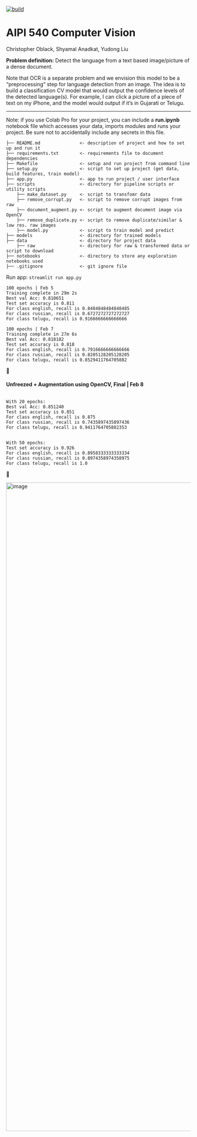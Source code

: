 [![build](https://github.com/shyamal-anadkat/AIPI540_ComputerVision/actions/workflows/main.yml/badge.svg?branch=master)](https://github.com/shyamal-anadkat/AIPI540_ComputerVision/actions/workflows/main.yml)

AIPI 540 Computer Vision
========================

Christopher Oblack, Shyamal Anadkat, Yudong Liu

**Problem definition:** Detect the language from a text based image/picture of a dense document. 

Note that OCR is a separate problem and we envision this  model to be a “preprocessing” step for language detection 
from an image. The idea is to build a classification CV model that would output the confidence levels of the detected
language(s). For example, I can click a picture of a piece of text on my iPhone, and the model would output if it’s in Gujarati or Telugu. 


---------------


Note: if you use Colab Pro for your project, you can include a **run.ipynb** notebook file which accesses your data, imports modules and runs your project.  Be sure not to accidentally include any secrets in this file.

```
├── README.md               <- description of project and how to set up and run it
├── requirements.txt        <- requirements file to document dependencies
├── Makefile                <- setup and run project from command line
├── setup.py                <- script to set up project (get data, build features, train model)
├── app.py                  <- app to run project / user interface
├── scripts                 <- directory for pipeline scripts or utility scripts
    ├── make_dataset.py     <- script to transfomr data
    ├── remove_corrupt.py   <- script to remove corrupt images from raw
    ├── document_augment.py <- script to augment document image via OpenCV
    ├── remove_duplicate.py <- script to remove duplicate/similar & low res. raw images
    ├── model.py            <- script to train model and predict
├── models                  <- directory for trained models
├── data                    <- directory for project data
    ├── raw                 <- directory for raw & transformed data or script to download
├── notebooks               <- directory to store any exploration notebooks used
├── .gitignore              <- git ignore file
```

Run app: ` streamlit run app.py
`

```
100 epochs | Feb 5 
Training complete in 29m 2s
Best val Acc: 0.810651
Test set accuracy is 0.811
For class english, recall is 0.8484848484848485
For class russian, recall is 0.6727272727272727
For class telugu, recall is 0.9166666666666666
```

```
100 epochs | Feb 7 
Training complete in 27m 6s
Best val Acc: 0.818182
Test set accuracy is 0.818
For class english, recall is 0.7916666666666666
For class russian, recall is 0.8205128205128205
For class telugu, recall is 0.8529411764705882
```

🥁

#### **Unfreezed + Augmentation using OpenCV, Final | Feb 8**
```

With 20 epochs: 
Best val Acc: 0.851240
Test set accuracy is 0.851
For class english, recall is 0.875
For class russian, recall is 0.7435897435897436
For class telugu, recall is 0.9411764705882353


With 50 epochs: 
Test set accuracy is 0.926
For class english, recall is 0.8958333333333334
For class russian, recall is 0.8974358974358975
For class telugu, recall is 1.0
```
🥁


<img width="1768" alt="image" src="https://user-images.githubusercontent.com/12115186/153104350-2a70e0ae-0338-427c-b110-1f387d76c296.png">
